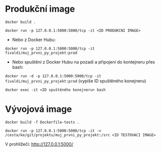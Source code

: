 Produkční image
===============

`docker build .`

`docker run -p 127.0.0.1:5000:5000/tcp -it <ID PRODUKCNI IMAGE>`

- Nebo z Docker Hubu:

`docker run -p 127.0.0.1:5000:5000/tcp -it fivaldi/muj_prvni_py_projekt:prod`

- Nebo spuštění z Docker Hubu na pozadí a připojení do kontejneru přes bash:

`docker run -d -p 127.0.0.1:5000:5000/tcp -it fivaldi/muj_prvni_py_projekt:prod`
(vypíše ID spuštěného konejneru)

`docker exec -it <ID spuštěného konejneru> bash`


Vývojová image
==============

`docker build -f Dockerfile-tests .`

`docker run -p 127.0.0.1:5000:5000/tcp -it -v /cesta/ke/git/projektu/muj_prvni_py_projekt:/src <ID TESTOVACI IMAGE>`


V prohlížeči: http://127.0.0.1:5000/
